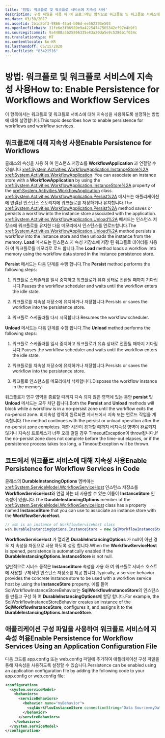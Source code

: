 ```yaml
---
title: '방법: 워크플로 및 워크플로 서비스에 지속성 사용'
description: 구성 파일을 사용 하 여 프로그래밍 방식으로 워크플로 및 워크플로 서비스에 지 속성을 사용 하도록 SQL 워크플로 인스턴스 저장소를 구성 하는 방법에 대해 알아봅니다.
ms.date: 03/30/2017
ms.assetid: 2b1c8bf3-9866-45a4-b06d-ee562393e503
ms.openlocfilehash: 31fe6e3f06989e9a42254747565342cf97e4b9f1
ms.sourcegitcommit: 9a4488a3625866335e83a20da5e9c5286b1f034c
ms.translationtype: MT
ms.contentlocale: ko-KR
ms.lasthandoff: 05/15/2020
ms.locfileid: "83421516"
---
```

# <a name="how-to-enable-persistence-for-workflows-and-workflow-services"></a><span data-ttu-id="64b76-103">방법: 워크플로 및 워크플로 서비스에 지속성 사용</span><span class="sxs-lookup"><span data-stu-id="64b76-103">How to: Enable Persistence for Workflows and Workflow Services</span></span>

<span data-ttu-id="64b76-104">이 항목에서는 워크플로 및 워크플로 서비스에 대해 지속성을 사용하도록 설정하는 방법에 대해 설명합니다.</span><span class="sxs-lookup"><span data-stu-id="64b76-104">This topic describes how to enable persistence for workflows and workflow services.</span></span>

## <a name="enable-persistence-for-workflows"></a><span data-ttu-id="64b76-105">워크플로에 대해 지속성 사용</span><span class="sxs-lookup"><span data-stu-id="64b76-105">Enable Persistence for Workflows</span></span>

<span data-ttu-id="64b76-106">클래스의 속성을 사용 하 여 인스턴스 저장소를 **WorkflowApplication** 과 연결할 수 있습니다 <xref:System.Activities.WorkflowApplication.InstanceStore%2A> <xref:System.Activities.WorkflowApplication> .</span><span class="sxs-lookup"><span data-stu-id="64b76-106">You can associate an instance store with a **WorkflowApplication** by using the <xref:System.Activities.WorkflowApplication.InstanceStore%2A> property of the <xref:System.Activities.WorkflowApplication> class.</span></span> <span data-ttu-id="64b76-107"><xref:System.Activities.WorkflowApplication.Persist%2A> 메서드는 애플리케이션에 연결된 인스턴스 스토리지에 워크플로를 저장하거나 유지합니다.</span><span class="sxs-lookup"><span data-stu-id="64b76-107">The <xref:System.Activities.WorkflowApplication.Persist%2A> method saves or persists a workflow into the instance store associated with the application.</span></span> <span data-ttu-id="64b76-108"><xref:System.Activities.WorkflowApplication.Unload%2A> 메서드는 인스턴스 저장소에 워크플로를 유지한 다음 메모리에서 인스턴스를 언로드합니다.</span><span class="sxs-lookup"><span data-stu-id="64b76-108">The <xref:System.Activities.WorkflowApplication.Unload%2A> method persists a workflow into the instance store and then unloads the instance from the memory.</span></span> <span data-ttu-id="64b76-109">**Load** 메서드는 인스턴스 지 속성 저장소에 저장 된 워크플로 데이터를 사용 하 여 워크플로를 메모리로 로드 합니다.</span><span class="sxs-lookup"><span data-stu-id="64b76-109">The **Load** method loads a workflow into memory using the workflow data stored in the instance persistence store.</span></span>

<span data-ttu-id="64b76-110">**Persist** 메서드는 다음 단계를 수행 합니다.</span><span class="sxs-lookup"><span data-stu-id="64b76-110">The **Persist** method performs the following steps:</span></span>

1. <span data-ttu-id="64b76-111">워크플로 스케줄러를 일시 중지하고 워크플로가 유휴 상태로 전환될 때까지 기다립니다.</span><span class="sxs-lookup"><span data-stu-id="64b76-111">Pauses the workflow scheduler and waits until the workflow enters the idle state.</span></span>

2. <span data-ttu-id="64b76-112">워크플로를 지속성 저장소에 유지하거나 저장합니다.</span><span class="sxs-lookup"><span data-stu-id="64b76-112">Persists or saves the workflow into the persistence store.</span></span>

3. <span data-ttu-id="64b76-113">워크플로 스케줄러를 다시 시작합니다.</span><span class="sxs-lookup"><span data-stu-id="64b76-113">Resumes the workflow scheduler.</span></span>

 <span data-ttu-id="64b76-114">**Unload** 메서드는 다음 단계를 수행 합니다.</span><span class="sxs-lookup"><span data-stu-id="64b76-114">The **Unload** method performs the following steps:</span></span>

1. <span data-ttu-id="64b76-115">워크플로 스케줄러를 일시 중지하고 워크플로가 유휴 상태로 전환될 때까지 기다립니다.</span><span class="sxs-lookup"><span data-stu-id="64b76-115">Pauses the workflow scheduler and waits until the workflow enters the idle state.</span></span>

2. <span data-ttu-id="64b76-116">워크플로를 지속성 저장소에 유지하거나 저장합니다.</span><span class="sxs-lookup"><span data-stu-id="64b76-116">Persists or saves the workflow into the persistence store.</span></span>

3. <span data-ttu-id="64b76-117">워크플로 인스턴스를 메모리에서 삭제합니다.</span><span class="sxs-lookup"><span data-stu-id="64b76-117">Disposes the workflow instance in the memory.</span></span>

<span data-ttu-id="64b76-118">워크플로가 영구 영역을 종료할 때까지 지속 되지 않은 영역에 있는 동안 **persist** 및 **Unload** 메서드는 모두 차단 됩니다.</span><span class="sxs-lookup"><span data-stu-id="64b76-118">Both the **Persist** and **Unload** methods will block while a workflow is in a no-persist zone until the workflow exits the no-persist zone.</span></span> <span data-ttu-id="64b76-119">비지속성 영역이 완료되면 메서드에서 지속 또는 언로드 작업을 계속합니다.</span><span class="sxs-lookup"><span data-stu-id="64b76-119">The method continues with the persist or unload operation after the no-persist zone completes.</span></span> <span data-ttu-id="64b76-120">제한 시간이 경과할 때까지 비지속성 영역이 완료되지 않거나 지속성 프로세스가 너무 오래 걸릴 경우 TimeoutException이 throw됩니다.</span><span class="sxs-lookup"><span data-stu-id="64b76-120">If the no-persist zone does not complete before the time-out elapses, or if the persistence process takes too long, a TimeoutException will be thrown.</span></span>

## <a name="enable-persistence-for-workflow-services-in-code"></a><span data-ttu-id="64b76-121">코드에서 워크플로 서비스에 대해 지속성 사용</span><span class="sxs-lookup"><span data-stu-id="64b76-121">Enable Persistence for Workflow Services in Code</span></span>

<span data-ttu-id="64b76-122">클래스의 **DurableInstancingOptions** 멤버에는 <xref:System.ServiceModel.WorkflowServiceHost> 인스턴스 저장소를 **WorkflowServiceHost**와 연결 하는 데 사용할 수 있는 이름이 **InstanceStore** 인 속성이 있습니다.</span><span class="sxs-lookup"><span data-stu-id="64b76-122">The **DurableInstancingOptions** member of the <xref:System.ServiceModel.WorkflowServiceHost> class has a property named **InstanceStore** that you can use to associate an instance store with the **WorkflowServiceHost**.</span></span>

```csharp
// wsh is an instance of WorkflowServiceHost class
wsh.DurableInstancingOptions.InstanceStore = new SqlWorkflowInstanceStore();
```

<span data-ttu-id="64b76-123">**WorkflowServiceHost** 가 열리면 **DurableInstancingOptions** 가 null이 아닌 경우 지 속성을 자동으로 사용 하도록 설정 합니다.</span><span class="sxs-lookup"><span data-stu-id="64b76-123">When the **WorkflowServiceHost** is opened, persistence is automatically enabled if the **DurableInstancingOptions.InstanceStore** is not null.</span></span>

<span data-ttu-id="64b76-124">일반적으로 서비스 동작은 **InstanceStore** 속성을 사용 하 여 워크플로 서비스 호스트에 사용할 구체적인 인스턴스 저장소를 제공 합니다.</span><span class="sxs-lookup"><span data-stu-id="64b76-124">Typically, a service behavior provides the concrete instance store to be used with a workflow service host by using the **InstanceStore** property.</span></span> <span data-ttu-id="64b76-125">예를 들어 SqlWorkflowInstanceStoreBehavior는 **SqlWorkflowInstanceStore**의 인스턴스를 만들고 구성 하 여 **DurableInstancingOptions**에 할당 합니다.</span><span class="sxs-lookup"><span data-stu-id="64b76-125">For example, the SqlWorkflowInstanceStoreBehavior creates an instance of the **SqlWorkflowInstanceStore**, configures it, and assigns it to the **DurableInstancingOptions.InstanceStore**.</span></span>

## <a name="enable-persistence-for-workflow-services-using-an-application-configuration-file"></a><span data-ttu-id="64b76-126">애플리케이션 구성 파일을 사용하여 워크플로 서비스에 지속성 허용</span><span class="sxs-lookup"><span data-stu-id="64b76-126">Enable Persistence for Workflow Services Using an Application Configuration File</span></span>

<span data-ttu-id="64b76-127">다음 코드를 app.config 또는 web.config 파일에 추가하여 애플리케이션 구성 파일을 통해 지속성을 사용하도록 설정할 수 있습니다.</span><span class="sxs-lookup"><span data-stu-id="64b76-127">Persistence can be enabled using an application configuration file by adding the following code to your app.config or web.config file:</span></span>

```xml
<configuration>
  <system.serviceModel>
    <behaviors>
      <serviceBehaviors>
        <behavior name="myBehavior">
          <sqlWorkflowInstanceStore connectionString="Data Source=myDatabaseServer;Initial Catalog=myPersistenceDatabase" />
        </behavior>
      </serviceBehaviors>
    </behaviors>
  </system.serviceModel>
</configuration>
```
